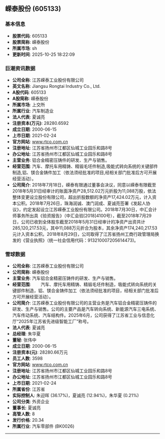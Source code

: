 ## 嵘泰股份 (605133)

### 基本信息

- **股票代码**: 605133
- **股票简称**: 嵘泰股份
- **所属市场**: sh
- **更新时间**: 2025-10-25 18:22:09

### 巨潮资讯数据

- **公司全称**: 江苏嵘泰工业股份有限公司
- **英文名称**: Jiangsu Rongtai Industry Co., Ltd.
- **A股代码**: 605133
- **A股简称**: 嵘泰股份
- **所属市场**: 上交所
- **所属行业**: 汽车制造业
- **法人代表**: 夏诚亮
- **注册资本(万元)**: 28280.6592
- **成立日期**: 2000-06-15
- **上市日期**: 2021-02-24
- **官方网站**: www.rtco.com.cn
- **注册地址**: 江苏省扬州市江都区仙城工业园乐和路8号
- **办公地址**: 江苏省扬州市江都区仙城工业园乐和路8号
- **主营业务**: 铝合金精密压铸件的研发、生产与销售。
- **经营范围**: 汽车、摩托车用精铸、精锻毛坯件制造,吸能式转向系统的关键部件制造,铝、镁合金铸件加工（依法须经批准的项目,经相关部门批准后方可开展经营活动）。
- **公司简介**: 2018年7月18日，嵘泰有限通过董事会决议，同意以嵘泰有限截至2018年5月31日经审计的账面净资产28,512.02万元折股为11,088万股，依法整体变更设立股份有限公司，超出折股数额的净资产17,424.02万元，计入资本公积。2018年7月26日，珠海润诚、澳门润成、夏诚亮签署《发起人协议》，约定发起设立江苏嵘泰工业股份有限公司。2018年7月30日，中汇会计师事务所出具《验资报告》（中汇会验[2018]4100号），截至2018年7月29日，公司已收到全体股东截至2018年5月31日经审计的净资产出资共计285,120,217.53元，其中11,088万元折合为股本，其余净资产174,240,217.53元计入资本公积。2018年8月29日，公司取得了江苏省扬州工商行政管理局换发的《营业执照》（统一社会信用代码：913210007205614473)。

### 雪球数据

- **公司全称**: 江苏嵘泰工业股份有限公司
- **公司简称**: 嵘泰股份
- **主营业务**: 汽车铝合金精密压铸件的研发、生产与销售。
- **经营范围**: 　　汽车、摩托车用精铸、精锻毛坯件制造，吸能式转向系统的关键部件制造，铝、镁合金铸件加工（依法须经批准的项目，经相关部门批准后方可开展经营活动）。
- **公司简介**: 江苏嵘泰工业股份有限公司的主营业务是汽车铝合金精密压铸件的研发、生产与销售。公司的主要产品是汽车转向系统、新能源汽车三电系统、汽车传动系统、汽车结构件。2025年6月，公司获得了江苏省工业与信息化厅“2025年江苏省先进级智能工厂”称号。
- **法人代表**: 夏诚亮
- **总经理**: 朱华夏
- **董秘**: 张伟中
- **成立日期**: 2000-06-15
- **注册资本(元)**: 28280.66万元
- **员工人数**: 3598
- **官方网站**: www.rtco.com.cn
- **注册地址**: 江苏省扬州市江都区仙城工业园乐和路8号
- **办公地址**: 江苏省扬州市江都区仙城工业园乐和路8号
- **上市日期**: 2021-02-24
- **所属省份**: 江苏省
- **实际控制人**: 朱迎晖 (36.17%)，夏诚亮 (12.94%)，朱华夏 (0.21%)
- **公司分类**: 外资企业
- **董事长**: 夏诚亮
- **高管人数**: 8
- **发行价格**: 20.34
- **所属行业**: 汽车零部件 (BK0026)

---